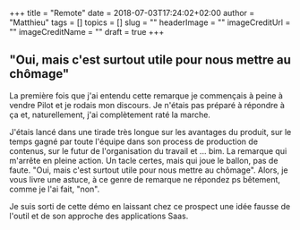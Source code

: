 +++
title       = "Remote"
date        = 2018-07-03T17:24:02+02:00
author      = "Matthieu"
tags        = []
topics      = []
slug        = ""
headerImage = ""
imageCreditUrl = ""
imageCreditName = ""
draft       = true
+++

## "Oui, mais c'est surtout utile pour nous mettre au chômage"

La première fois que j'ai entendu cette remarque je commençais à peine à vendre Pilot et je rodais mon discours. Je n'étais pas préparé à répondre à ça et, naturellement, j'ai complètement raté la marche. 

J'étais lancé dans une tirade très longue sur les avantages du produit, sur le temps gagné par toute l'équipe dans son process de production de contenus, sur le futur de l'organisation du travail et ... bim. La remarque qui m'arrête en pleine action. Un tacle certes, mais qui joue le ballon, pas de faute. "Oui, mais c'est surtout utile pour nous mettre au chômage". Alors, je vous livre une astuce, à ce genre de remarque ne répondez ps bêtement, comme je l'ai fait, "non". 

Je suis sorti de cette démo en laissant chez ce prospect une idée fausse de l'outil et de son approche des applications Saas.


